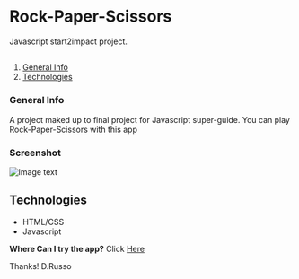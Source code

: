 # Rock-Paper-Scissors
Javascript start2impact project.

##
1. [General Info](#general-info)
2. [Technologies](#technologies)

### General Info
A project maked up to final project for Javascript super-guide.
You can play Rock-Paper-Scissors with this app

### Screenshot
![Image text](https://i.ibb.co/HnVKZky/Immagine.png)

## Technologies

* HTML/CSS
* Javascript

**Where Can I try the app?**
Click [Here](https://sassocartaforbici-b4f9e.web.app/)


Thanks!
D.Russo

